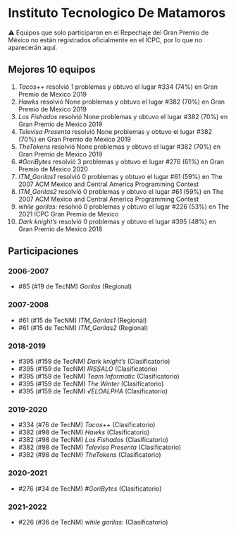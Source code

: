 # Instituto Tecnologico De Matamoros

:warning: Equipos que solo participaron en el Repechaje del Gran Premio de México no están registrados oficialmente en el ICPC, por lo que no aparecerán aquí.

## Mejores 10 equipos

1. _Tacos++_ resolvió 1 problemas y obtuvo el lugar #334 (74%) en Gran Premio de Mexico 2019
1. _Hawks_ resolvió None problemas y obtuvo el lugar #382 (70%) en Gran Premio de Mexico 2019
1. _Los Fishados_ resolvió None problemas y obtuvo el lugar #382 (70%) en Gran Premio de Mexico 2019
1. _Televisa Presenta_ resolvió None problemas y obtuvo el lugar #382 (70%) en Gran Premio de Mexico 2019
1. _TheTokens_ resolvió None problemas y obtuvo el lugar #382 (70%) en Gran Premio de Mexico 2019
1. _#GoriBytes_ resolvió 3 problemas y obtuvo el lugar #276 (61%) en Gran Premio de Mexico 2020
1. _ITM_Gorilas1_ resolvió 0 problemas y obtuvo el lugar #61 (59%) en The 2007 ACM Mexico and Central America Programming Contest
1. _ITM_Gorilas2_ resolvió 0 problemas y obtuvo el lugar #61 (59%) en The 2007 ACM Mexico and Central America Programming Contest
1. _while gorilas:_ resolvió 0 problemas y obtuvo el lugar #226 (53%) en The 2021 ICPC Gran Premio de Mexico
1. _Dark knight’s_ resolvió 0 problemas y obtuvo el lugar #395 (48%) en Gran Premio de Mexico 2018

## Participaciones

### 2006-2007

- #85 (#19 de TecNM) _Gorilas_ (Regional)

### 2007-2008

- #61 (#15 de TecNM) _ITM_Gorilas1_ (Regional)
- #61 (#15 de TecNM) _ITM_Gorilas2_ (Regional)

### 2018-2019

- #395 (#159 de TecNM) _Dark knight’s_ (Clasificatorio)
- #395 (#159 de TecNM) _IRSSALO_ (Clasificatorio)
- #395 (#159 de TecNM) _Team Informatic_ (Clasificatorio)
- #395 (#159 de TecNM) _The Winter_ (Clasificatorio)
- #395 (#159 de TecNM) _√ELOALPHA_ (Clasificatorio)

### 2019-2020

- #334 (#76 de TecNM) _Tacos++_ (Clasificatorio)
- #382 (#98 de TecNM) _Hawks_ (Clasificatorio)
- #382 (#98 de TecNM) _Los Fishados_ (Clasificatorio)
- #382 (#98 de TecNM) _Televisa Presenta_ (Clasificatorio)
- #382 (#98 de TecNM) _TheTokens_ (Clasificatorio)

### 2020-2021

- #276 (#34 de TecNM) _#GoriBytes_ (Clasificatorio)

### 2021-2022

- #226 (#36 de TecNM) _while gorilas:_ (Clasificatorio)



